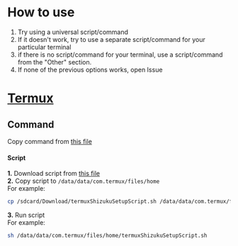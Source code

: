 # How to use
1. Try using a universal script/command
2. If it doesn't work, try to use a separate script/command for your particular terminal
3. if there is no script/command for your terminal, use a script/command from the "Other" section.
4. If none of the previous options works, open Issue

# [Termux](https://termux.dev)
## Command
Copy command from [this file](/termuxShizukuSetupCommand.sh)

#### Script
**1.** Download script from [this file](termuxShizukuSetupScript.sh)
</br>**2.** Copy script to `/data/data/com.termux/files/home`
</br>For example:
```Bash
cp /sdcard/Download/termuxShizukuSetupScript.sh /data/data/com.termux/files/home
```
**3.** Run script
</br>For example:
```Bash
sh /data/data/com.termux/files/home/termuxShizukuSetupScript.sh
```
